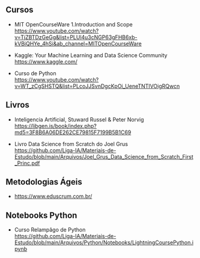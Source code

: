 ## Cursos

- MIT OpenCourseWare 1.Introduction and Scope </br>
  https://www.youtube.com/watch?v=TjZBTDzGeGg&list=PLUl4u3cNGP63gFHB6xb-kVBiQHYe_4hSi&ab_channel=MITOpenCourseWare
  
- Kaggle: Your Machine Learning and Data Science Community </br>
  https://www.kaggle.com/
  
 - Curso de Python</br>
  https://www.youtube.com/watch?v=WT_zCgSHSTQ&list=PLcoJJSvnDgcKpOi_UeneTNTIVOigRQwcn
  
 ## Livros
 
 - Inteligencia Artificial, Stuward Russel & Peter Norvig</br>
  https://libgen.is/book/index.php?md5=3F8B6A06DE262CE79815F7199B5B1C69
  
  - Livro Data Science from Scratch do Joel Grus</br>
  https://github.com/Liga-IA/Materiais-de-Estudo/blob/main/Arquivos/Joel_Grus_Data_Science_from_Scratch_First_Princ.pdf
  
  ## Metodologias Ágeis
  
  - https://www.eduscrum.com.br/

  ## Notebooks Python

  - Curso Relampâgo de Python<br>
  https://github.com/Liga-IA/Materiais-de-Estudo/blob/main/Arquivos/Python/Notebooks/LightningCoursePython.ipynb